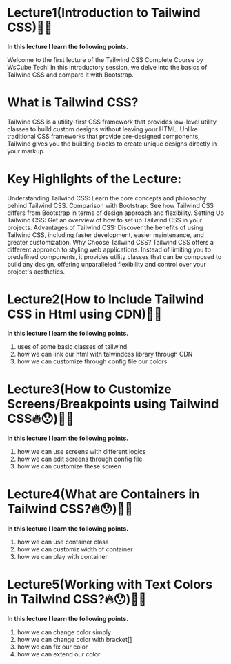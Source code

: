 # Lecture1(Introduction to Tailwind CSS)🚀✨
<strong>In this lecture I learn the following points.</strong>

Welcome to the first lecture of the Tailwind CSS Complete Course by WsCube Tech! In this introductory session, we delve into the basics of Tailwind CSS and compare it with Bootstrap.

# What is Tailwind CSS?

Tailwind CSS is a utility-first CSS framework that provides low-level utility classes to build custom designs without leaving your HTML. Unlike traditional CSS frameworks that provide pre-designed components, Tailwind gives you the building blocks to create unique designs directly in your markup.

# Key Highlights of the Lecture:

Understanding Tailwind CSS: 
Learn the core concepts and philosophy behind Tailwind CSS.
Comparison with Bootstrap: 
See how Tailwind CSS differs from Bootstrap in terms of design approach and flexibility.
Setting Up Tailwind CSS:
Get an overview of how to set up Tailwind CSS in your projects.
Advantages of Tailwind CSS: 
Discover the benefits of using Tailwind CSS, including faster development, easier maintenance, and greater customization.
Why Choose Tailwind CSS?
Tailwind CSS offers a different approach to styling web applications. Instead of limiting you to predefined components, it provides utility classes that can be composed to build any design, offering unparalleled flexibility and control over your project's aesthetics.


# Lecture2(How to Include Tailwind CSS in Html using CDN)🚀✨
<strong>In this lecture I learn the following points.</strong>

1. uses of some basic classes of tailwind
2. how we can link our html with talwindcss library through CDN 
3. how we can customize through config file our colors 



# Lecture3(How to Customize Screens/Breakpoints using Tailwind CSS🔥😯)🚀✨
<strong>In this lecture I learn the following points.</strong>

1. how we can use screens with different logics
2. how we can edit screens through config file
3. how we can customize these screen 


# Lecture4(What are Containers in Tailwind CSS?🔥😯)🚀✨
<strong>In this lecture I learn the following points.</strong>

1. how we can use container class 
2. how we can customiz width of container
3. how we can play with container



# Lecture5(Working with Text Colors in Tailwind CSS?🔥😯)🚀✨
<strong>In this lecture I learn the following points.</strong>

1. how we can change color simply
2. how we can change color with bracket[]
3. how we can fix our color 
4. how we can extend our color



